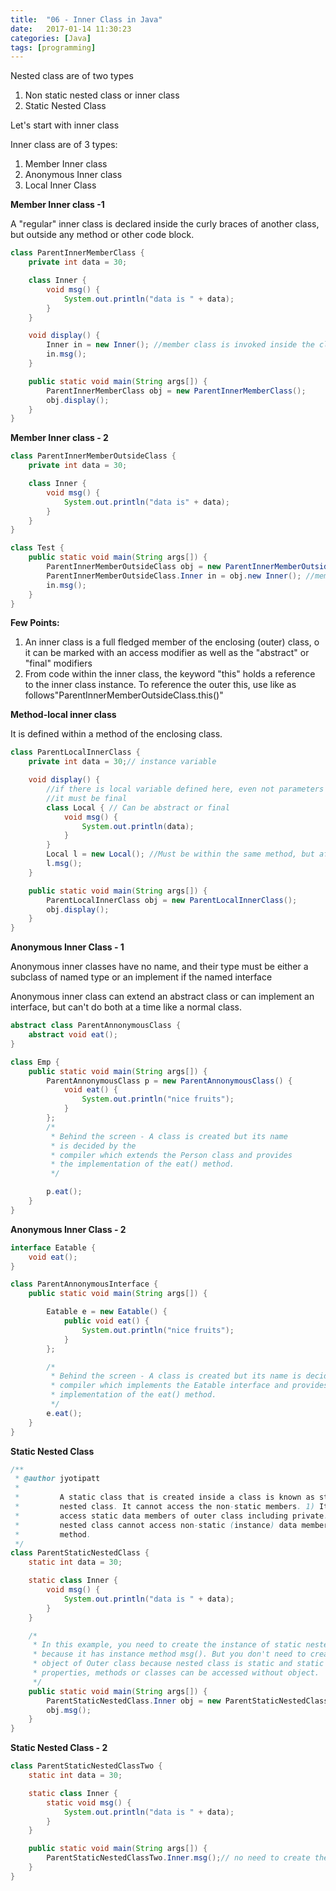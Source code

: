 ```yaml
---
title:  "06 - Inner Class in Java"
date:   2017-01-14 11:30:23
categories: [Java]
tags: [programming]
---
```

Nested class are of two types

1. Non static nested class or inner class
2. Static Nested Class

Let's start with inner class

Inner class are of 3 types:

1. Member Inner class
2. Anonymous Inner class
3. Local Inner Class

**Member Inner class -1**

A "regular" inner class is declared inside the curly braces of another class, but outside any method or other code block.

```java
class ParentInnerMemberClass {
	private int data = 30;

	class Inner {
		void msg() {
			System.out.println("data is " + data);
		}
	}

	void display() {
		Inner in = new Inner(); //member class is invoked inside the class
		in.msg();
	}

	public static void main(String args[]) {
		ParentInnerMemberClass obj = new ParentInnerMemberClass();
		obj.display();
	}
}
```

**Member Inner class - 2**

```java
class ParentInnerMemberOutsideClass {
	private int data = 30;

	class Inner {
		void msg() {
			System.out.println("data is" + data);
		}
	}
}

class Test {
	public static void main(String args[]) {
		ParentInnerMemberOutsideClass obj = new ParentInnerMemberOutsideClass();
		ParentInnerMemberOutsideClass.Inner in = obj.new Inner(); //member class is invoked outside the class
		in.msg();
	}
}


```

**Few Points:**

1. An inner class is a full fledged member of the enclosing (outer) class, o it can be marked with an access modifier as well as the "abstract" or "final" modifiers
  2. From code within the inner class, the keyword "this" holds a reference to the inner class instance. To reference the outer this, use like as follows"ParentInnerMemberOutsideClass.this()"

**Method-local inner class**

It is defined within a method of the enclosing class.

```java
class ParentLocalInnerClass {
	private int data = 30;// instance variable

	void display() {
		//if there is local variable defined here, even not parameters if any
		//it must be final
		class Local { // Can be abstract or final
			void msg() {
				System.out.println(data);
			}
		}
		Local l = new Local(); //Must be within the same method, but after the class definition
		l.msg();
	}

	public static void main(String args[]) {
		ParentLocalInnerClass obj = new ParentLocalInnerClass();
		obj.display();
	}
}
```

**Anonymous Inner Class - 1**

Anonymous inner classes have no name, and their type must be either a subclass of named type or an implement if the named interface

Anonymous inner class can extend an abstract class or can implement an interface, but can't do both at a time like a normal class.

```java
abstract class ParentAnnonymousClass {
	abstract void eat();
}

class Emp {
	public static void main(String args[]) {
		ParentAnnonymousClass p = new ParentAnnonymousClass() {
			void eat() {
				System.out.println("nice fruits");
			}
		};
		/*
		 * Behind the screen - A class is created but its name 
		 * is decided by the
		 * compiler which extends the Person class and provides
		 * the implementation of the eat() method.
		 */

		p.eat();
	}
}
```

**Anonymous Inner Class - 2**

```java
interface Eatable {
	void eat();
}

class ParentAnnonymousInterface {
	public static void main(String args[]) {

		Eatable e = new Eatable() {
			public void eat() {
				System.out.println("nice fruits");
			}
		};

		/*
		 * Behind the screen - A class is created but its name is decided by the
		 * compiler which implements the Eatable interface and provides the
		 * implementation of the eat() method.
		 */
		e.eat();
	}
}
```

**Static Nested Class**

```java
/**
 * @author jyotipatt
 * 
 *         A static class that is created inside a class is known as static
 *         nested class. It cannot access the non-static members. 1) It can
 *         access static data members of outer class including private. 2)static
 *         nested class cannot access non-static (instance) data member or
 *         method.
 */
class ParentStaticNestedClass {
	static int data = 30;

	static class Inner {
		void msg() {
			System.out.println("data is " + data);
		}
	}

	/*
	 * In this example, you need to create the instance of static nested class
	 * because it has instance method msg(). But you don't need to create the
	 * object of Outer class because nested class is static and static
	 * properties, methods or classes can be accessed without object.
	 */
	public static void main(String args[]) {
		ParentStaticNestedClass.Inner obj = new ParentStaticNestedClass.Inner();
		obj.msg();
	}
}
```

**Static Nested Class - 2**

```java
class ParentStaticNestedClassTwo {
	static int data = 30;

	static class Inner {
		static void msg() {
			System.out.println("data is " + data);
		}
	}

	public static void main(String args[]) {
		ParentStaticNestedClassTwo.Inner.msg();// no need to create the instance of static nested class
	}
}
```

